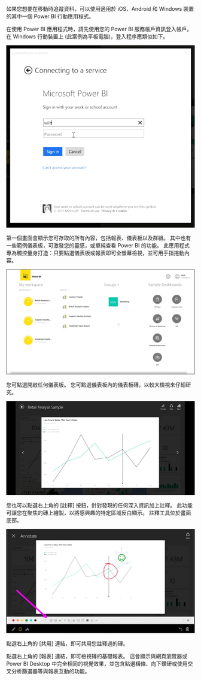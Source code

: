 如果您想要在移動時追蹤資料，可以使用適用於 iOS、Android 和 Windows 裝置的其中一個 Power BI 行動應用程式。

在使用 Power BI 應用程式時，請先使用您的 Power BI 服務帳戶資訊登入帳戶。 在 Windows 行動裝置上 (此案例為平板電腦)，登入程序應類似如下。

![](media/4-4a-power-bi-mobile/4-4a_1.png)

第一個畫面會顯示您可存取的所有內容，包括報表、儀表板以及群組。 其中也有一些範例儀表板，可激發您的靈感，或單純查看 Power BI 的功能。 此應用程式專為觸控量身打造：只要點選儀表板或報表即可全螢幕檢視，並可用手指捲動內容。

![](media/4-4a-power-bi-mobile/4-4a_1a.png)

您可點選開啟任何儀表板。 您可點選儀表板內的儀表板磚，以較大檢視來仔細研究。

![](media/4-4a-power-bi-mobile/4-4a_2.png)

您也可以點選右上角的 [註釋] 按鈕，針對發現的任何深入資訊加上註釋。 此功能可讓您在聚焦的磚上繪製，以將感興趣的特定區域反白顯示。 註釋工具位於畫面底部。

![](media/4-4a-power-bi-mobile/4-4a_3.png)

點選右上角的 [共用] 連結，即可共用您註釋過的磚。

點選右上角的 [報表] 連結，即可檢視磚的基礎報表。 這會顯示與網頁瀏覽器或 Power BI Desktop 中完全相同的視覺效果，並包含點選橫條、向下鑽研或使用交叉分析篩選器等與報表互動的功能。

